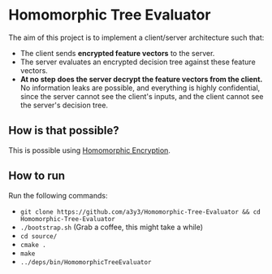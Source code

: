 # Homomorphic Tree Evaluator
The aim of this project is to implement a client/server architecture such that:
- The client sends **encrypted feature vectors** to the server.
- The server evaluates an encrypted decision tree against these feature vectors. 
- **At no step does the server decrypt the feature vectors from the client.** No information leaks are possible, and everything is highly confidential, since the server cannot see the client's inputs, and the client cannot see the server's decision tree.

## How is that possible?
This is possible using [Homomorphic Encryption](https://en.wikipedia.org/wiki/Homomorphic_encryption).

## How to run
Run the following commands:
- `git clone https://github.com/a3y3/Homomorphic-Tree-Evaluator && cd Homomorphic-Tree-Evaluator`
- `./bootstrap.sh` (Grab a coffee, this might take a while)
- `cd source/`
- `cmake .`
- `make`
- `../deps/bin/HomomorphicTreeEvaluator`

